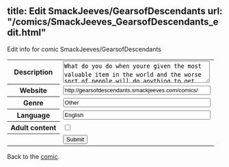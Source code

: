 title: Edit SmackJeeves/GearsofDescendants
url: "/comics/SmackJeeves_GearsofDescendants_edit.html"
---
Edit info for comic SmackJeeves/GearsofDescendants

<form name="comic" action="http://gaepostmail.appspot.com/comic/" method="post">
<table class="comicinfo">
<tr>
<th>Description</th><td><textarea name="description" cols="40" rows="3">What do you do when youre given the most valuable item in the world and the worse sort of people will do anything to get it? Be prepared for a journey for a lifetime of course! Join Teru and a delivery crew as they roam across this modern steam-punk world finding not only what this world has but also one of the biggest secrets it holds. And it all begins from a job. Updated every Saturdays and/or Tuesday (depending), contains mild violence and coarse language. Read left to right, criticism is allowed</textarea></td>
</tr>
<tr>
<th>Website</th><td><input type="text" name="url" value="http://gearsofdescendants.smackjeeves.com/comics/" size="40"/></td>
</tr>
<tr>
<th>Genre</th><td><input type="text" name="genre" value="Other" size="40"/></td>
</tr>
<tr>
<th>Language</th><td><input type="text" name="language" value="English" size="40"/></td>
</tr>
<tr>
<th>Adult content</th><td><input type="checkbox" name="adult" value="adult" /></td>
</tr>
<tr>
<th></th><td>
<input type="hidden" name="comic" value="SmackJeeves_GearsofDescendants" />
<input type="submit" name="submit" value="Submit" />
</td>
</tr>
</table>
</form>

Back to the [comic](SmackJeeves_GearsofDescendants.html).

